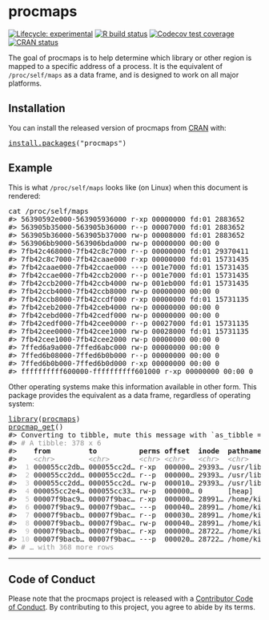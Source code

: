 <!-- README.md is generated from README.Rmd. Please edit that file -->

# procmaps

<!-- badges: start -->

[![Lifecycle: experimental](https://img.shields.io/badge/lifecycle-experimental-orange.svg)](https://lifecycle.r-lib.org/articles/stages.html) [![R build status](https://github.com/r-prof/procmaps/workflows/rcc/badge.svg)](https://github.com/r-prof/procmaps/actions) [![Codecov test coverage](https://codecov.io/gh/r-prof/procmaps/branch/master/graph/badge.svg)](https://codecov.io/gh/r-prof/procmaps?branch=master) [![CRAN status](https://www.r-pkg.org/badges/version/procmaps)](https://CRAN.R-project.org/package=procmaps)

<!-- badges: end -->

The goal of procmaps is to help determine which library or other region is mapped to a specific address of a process. It is the equivalent of `/proc/self/maps` as a data frame, and is designed to work on all major platforms.

## Installation

You can install the released version of procmaps from [CRAN](https://CRAN.R-project.org) with:

<pre class='chroma'>
<span class='nf'><a href='https://rdrr.io/r/utils/install.packages.html'>install.packages</a></span>(<span class='s'>"procmaps"</span>)
</pre>

## Example

This is what `/proc/self/maps` looks like (on Linux) when this document is rendered:

<pre class='chroma'>
<span class='k'>cat</span> <span class='o'>/</span><span class='k'>proc</span><span class='o'>/</span><span class='k'>self</span><span class='o'>/</span><span class='k'>maps</span>
<span class='c'>#&gt; 56390592e000-563905936000 r-xp 00000000 fd:01 2883652                    /bin/cat</span>
<span class='c'>#&gt; 563905b35000-563905b36000 r--p 00007000 fd:01 2883652                    /bin/cat</span>
<span class='c'>#&gt; 563905b36000-563905b37000 rw-p 00008000 fd:01 2883652                    /bin/cat</span>
<span class='c'>#&gt; 563906bb9000-563906bda000 rw-p 00000000 00:00 0                          [heap]</span>
<span class='c'>#&gt; 7fb42c468000-7fb42c8c7000 r--p 00000000 fd:01 29370411                   /usr/lib/locale/locale-archive</span>
<span class='c'>#&gt; 7fb42c8c7000-7fb42caae000 r-xp 00000000 fd:01 15731435                   /lib/x86_64-linux-gnu/libc-2.27.so</span>
<span class='c'>#&gt; 7fb42caae000-7fb42ccae000 ---p 001e7000 fd:01 15731435                   /lib/x86_64-linux-gnu/libc-2.27.so</span>
<span class='c'>#&gt; 7fb42ccae000-7fb42ccb2000 r--p 001e7000 fd:01 15731435                   /lib/x86_64-linux-gnu/libc-2.27.so</span>
<span class='c'>#&gt; 7fb42ccb2000-7fb42ccb4000 rw-p 001eb000 fd:01 15731435                   /lib/x86_64-linux-gnu/libc-2.27.so</span>
<span class='c'>#&gt; 7fb42ccb4000-7fb42ccb8000 rw-p 00000000 00:00 0 </span>
<span class='c'>#&gt; 7fb42ccb8000-7fb42ccdf000 r-xp 00000000 fd:01 15731135                   /lib/x86_64-linux-gnu/ld-2.27.so</span>
<span class='c'>#&gt; 7fb42ceb2000-7fb42ceb4000 rw-p 00000000 00:00 0 </span>
<span class='c'>#&gt; 7fb42cebd000-7fb42cedf000 rw-p 00000000 00:00 0 </span>
<span class='c'>#&gt; 7fb42cedf000-7fb42cee0000 r--p 00027000 fd:01 15731135                   /lib/x86_64-linux-gnu/ld-2.27.so</span>
<span class='c'>#&gt; 7fb42cee0000-7fb42cee1000 rw-p 00028000 fd:01 15731135                   /lib/x86_64-linux-gnu/ld-2.27.so</span>
<span class='c'>#&gt; 7fb42cee1000-7fb42cee2000 rw-p 00000000 00:00 0 </span>
<span class='c'>#&gt; 7ffed6a9a000-7ffed6abc000 rw-p 00000000 00:00 0                          [stack]</span>
<span class='c'>#&gt; 7ffed6b08000-7ffed6b0b000 r--p 00000000 00:00 0                          [vvar]</span>
<span class='c'>#&gt; 7ffed6b0b000-7ffed6b0d000 r-xp 00000000 00:00 0                          [vdso]</span>
<span class='c'>#&gt; ffffffffff600000-ffffffffff601000 r-xp 00000000 00:00 0                  [vsyscall]</span>
</pre>

Other operating systems make this information available in other form. This package provides the equivalent as a data frame, regardless of operating system:

<pre class='chroma'>
<span class='nf'><a href='https://rdrr.io/r/base/library.html'>library</a></span>(<span class='k'><a href='https://r-prof.github.io/procmaps/'>procmaps</a></span>)
<span class='nf'><a href='https://r-prof.github.io/procmaps/reference/procmap_get.html'>procmap_get</a></span>()
<span class='c'>#&gt; Converting to tibble, mute this message with `as_tibble = TRUE`.</span>
<span class='c'>#&gt; <span style='color: #949494;'># A tibble: 378 x 6</span></span>
<span class='c'>#&gt;    <span style='font-weight: bold;'>from</span><span>         </span><span style='font-weight: bold;'>to</span><span>          </span><span style='font-weight: bold;'>perms</span><span> </span><span style='font-weight: bold;'>offset</span><span>  </span><span style='font-weight: bold;'>inode</span><span>  </span><span style='font-weight: bold;'>pathname</span><span>                       </span></span>
<span class='c'>#&gt;    <span style='color: #949494;font-style: italic;'>&lt;chr&gt;</span><span>        </span><span style='color: #949494;font-style: italic;'>&lt;chr&gt;</span><span>       </span><span style='color: #949494;font-style: italic;'>&lt;chr&gt;</span><span> </span><span style='color: #949494;font-style: italic;'>&lt;chr&gt;</span><span>   </span><span style='color: #949494;font-style: italic;'>&lt;chr&gt;</span><span>  </span><span style='color: #949494;font-style: italic;'>&lt;chr&gt;</span><span>                          </span></span>
<span class='c'>#&gt; <span style='color: #BCBCBC;'> 1</span><span> 000055cc2db… 000055cc2d… r-xp  000000… 29393… /usr/lib/R/bin/exec/R          </span></span>
<span class='c'>#&gt; <span style='color: #BCBCBC;'> 2</span><span> 000055cc2dd… 000055cc2d… r--p  000000… 29393… /usr/lib/R/bin/exec/R          </span></span>
<span class='c'>#&gt; <span style='color: #BCBCBC;'> 3</span><span> 000055cc2dd… 000055cc2d… rw-p  000010… 29393… /usr/lib/R/bin/exec/R          </span></span>
<span class='c'>#&gt; <span style='color: #BCBCBC;'> 4</span><span> 000055cc2e4… 000055cc33… rw-p  000000… 0      [heap]                         </span></span>
<span class='c'>#&gt; <span style='color: #BCBCBC;'> 5</span><span> 00007f9bac9… 00007f9bac… r-xp  000000… 28991… /home/kirill/git/R/r-prof/proc…</span></span>
<span class='c'>#&gt; <span style='color: #BCBCBC;'> 6</span><span> 00007f9bac9… 00007f9bac… ---p  000040… 28991… /home/kirill/git/R/r-prof/proc…</span></span>
<span class='c'>#&gt; <span style='color: #BCBCBC;'> 7</span><span> 00007f9bacb… 00007f9bac… r--p  000030… 28991… /home/kirill/git/R/r-prof/proc…</span></span>
<span class='c'>#&gt; <span style='color: #BCBCBC;'> 8</span><span> 00007f9bacb… 00007f9bac… rw-p  000040… 28991… /home/kirill/git/R/r-prof/proc…</span></span>
<span class='c'>#&gt; <span style='color: #BCBCBC;'> 9</span><span> 00007f9bacb… 00007f9bac… r-xp  000000… 28722… /home/kirill/R-dev/glue/libs/g…</span></span>
<span class='c'>#&gt; <span style='color: #BCBCBC;'>10</span><span> 00007f9bacb… 00007f9bac… ---p  000020… 28722… /home/kirill/R-dev/glue/libs/g…</span></span>
<span class='c'>#&gt; <span style='color: #949494;'># … with 368 more rows</span></span>
</pre>

-----

## Code of Conduct

Please note that the procmaps project is released with a [Contributor Code of Conduct](https://contributor-covenant.org/version/2/0/CODE_OF_CONDUCT.html). By contributing to this project, you agree to abide by its terms.
